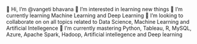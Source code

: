 👋 Hi, I’m @vangeti bhavana
👀 I’m interested in learning new things
🌱 I’m currently learning Machine Learning and Deep Learning
💞 I’m looking to collaborate on on all topics related to Data Science, Machine Learning and Artificial Intellegence
🌱 I’m currently mastering Python, Tableau, R, MySQL, Azure, Apache Spark, Hadoop, Artificial intellegence and Deep learning

<!---
vangetibhavana23/vangetibhavana23 is a ✨ special ✨ repository because its `README.md` (this file) appears on your GitHub profile.
You can click the Preview link to take a look at your changes.
--->
